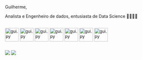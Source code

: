 Guilherme,

Analista e Engenheiro de dados, entusiasta de Data Science 👨‍🔧🧑‍💻



<div style="display: inline_block"><br>

<img align ="center" alt="gui.py" height ="45" width="45" src="https://cdn.jsdelivr.net/gh/devicons/devicon/icons/python/python-original-wordmark.svg"/>
<img align ="center" alt="gui.py" height ="45" width="45" src="https://cdn.jsdelivr.net/gh/devicons/devicon/icons/pandas/pandas-original-wordmark.svg" />
<img align ="center" alt="gui.py" height ="45" width="45" src="https://cdn.jsdelivr.net/gh/devicons/devicon/icons/mysql/mysql-original-wordmark.svg" />
<img align ="center" alt="gui.py" height ="45" width="45" src="https://cdn.jsdelivr.net/gh/devicons/devicon/icons/postgresql/postgresql-original-wordmark.svg" />
<img align ="center" alt="gui.py" height ="45" width="45" src="https://cdn.jsdelivr.net/gh/devicons/devicon/icons/amazonwebservices/amazonwebservices-original-wordmark.svg" />
<img align ="center" alt="gui.py" height ="45" width="45" src="https://cdn.jsdelivr.net/gh/devicons/devicon/icons/googlecloud/googlecloud-original-wordmark.svg" />
<img align ="center" alt="gui.py" height ="45" width="45" src="https://cdn.jsdelivr.net/gh/devicons/devicon/icons/azure/azure-original-wordmark.svg" />
            
</div>

##


<div> 


<a href = "mailto:guilhermecomercial12@gmail.com"><img src="https://img.shields.io/badge/Gmail-D14836?style=for-the-badge&logo=gmail&logoColor=white" target="_blank"></a>
<a href="https://www.linkedin.com/in/guilherme-custodio-/" target="_blank"><img src="https://img.shields.io/badge/-LinkedIn-%230077B5?style=for-the-badge&logo=linkedin&logoColor=white" target="_blank"></a> 
  
</div>
